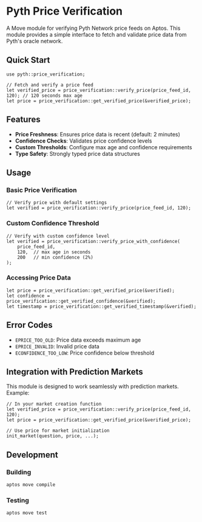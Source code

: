 # Pyth Price Verification

A Move module for verifying Pyth Network price feeds on Aptos. This module provides a simple interface to fetch and validate price data from Pyth's oracle network.

## Quick Start

```move
use pyth::price_verification;

// Fetch and verify a price feed
let verified_price = price_verification::verify_price(price_feed_id, 120); // 120 seconds max age
let price = price_verification::get_verified_price(&verified_price);
```

## Features

- **Price Freshness**: Ensures price data is recent (default: 2 minutes)
- **Confidence Checks**: Validates price confidence levels
- **Custom Thresholds**: Configure max age and confidence requirements
- **Type Safety**: Strongly typed price data structures

## Usage

### Basic Price Verification

```move
// Verify price with default settings
let verified = price_verification::verify_price(price_feed_id, 120);
```

### Custom Confidence Threshold

```move
// Verify with custom confidence level
let verified = price_verification::verify_price_with_confidence(
    price_feed_id,
    120,  // max age in seconds
    200   // min confidence (2%)
);
```

### Accessing Price Data

```move
let price = price_verification::get_verified_price(&verified);
let confidence = price_verification::get_verified_confidence(&verified);
let timestamp = price_verification::get_verified_timestamp(&verified);
```

## Error Codes

- `EPRICE_TOO_OLD`: Price data exceeds maximum age
- `EPRICE_INVALID`: Invalid price data
- `ECONFIDENCE_TOO_LOW`: Price confidence below threshold

## Integration with Prediction Markets

This module is designed to work seamlessly with prediction markets. Example:

```move
// In your market creation function
let verified_price = price_verification::verify_price(price_feed_id, 120);
let price = price_verification::get_verified_price(&verified_price);

// Use price for market initialization
init_market(question, price, ...);
```

## Development

### Building

```bash
aptos move compile
```

### Testing

```bash
aptos move test
```
